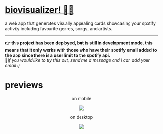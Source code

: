 # <a href="https://biovisualizer.vercel.app" target="_blank">biovisualizer! 🎸🎵</a>
a web app that generates visually appealing cards showcasing your spotify activity including favourite genres, songs, and artists. 
<hr>
<b>
👉 this project has been deployed, but is still in development mode. this means that it only works with those who have their
spotify email added to the app since there is a user limit to the spotify api.</b> 
<br>
🤠<i>if you would like to try this out, send me a message and i can add your email :)</i>

# previews
<p align="center">on mobile</p>
<p align="center">
<img src="https://user-images.githubusercontent.com/39758539/216267462-d938d893-fbb7-4a6c-bb0d-5deb70221d44.png"
</p>

<p align="center">on desktop</p>
<p align="center">
<img src="https://user-images.githubusercontent.com/39758539/216270083-8b14e4a8-031a-46ce-bda3-2f5c21bb1649.png"
</p>

